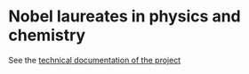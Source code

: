 # Nobel laureates in physics and chemistry
See the [technical documentation of the project](https://github.com/VericaD/nobel_laureates_pc/blob/main/documentation/home.md)
